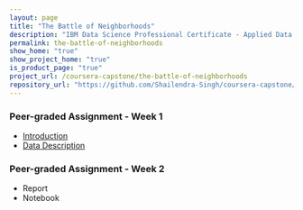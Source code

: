 ```yaml
---
layout: page
title: "The Battle of Neighborhoods"
description: "IBM Data Science Professional Certificate - Applied Data Science Capstone"
permalink: the-battle-of-neighborhoods
show_home: "true"
show_project_home: "true"
is_product_page: "true"
project_url: /coursera-capstone/the-battle-of-neighborhoods
repository_url: "https://github.com/Shailendra-Singh/coursera-capstone/tree/master/Projects/Battle%20of%20Neighborhoods"
---
```


### Peer-graded Assignment - Week 1
* [Introduction](introduction)
* [Data Description](data-description)

### Peer-graded Assignment - Week 2
* Report
* Notebook
